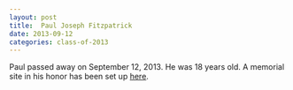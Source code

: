 ```yaml
---
layout: post
title:  Paul Joseph Fitzpatrick
date: 2013-09-12
categories: class-of-2013
---
```

Paul passed away on September 12, 2013. He was 18 years old. A memorial site in his honor has been set up [here](http://tinyurl.com/lp7lz68).
